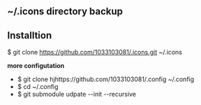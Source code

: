 ## ~/.icons directory backup

## Installtion 
$ git clone https://github.com/1033103081/.icons.git ~/.icons


**more configutation**
- $ git clone  hjhttps://github.com/1033103081/.config ~/.config 
- $ cd ~/.config
- $ git submodule udpate --init --recursive
